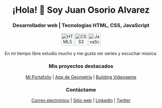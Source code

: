 <!-- Encabezado de la página -->
<h1 align="center">¡Hola! 👋 Soy Juan Osorio Alvarez</h1>
<h3 align="center">Desarrollador web | Tecnologías HTML, CSS, JavaScript</h3>
<!-- Iconos de habilidades -->
<p align="center">
  <img src="https://img.icons8.com/color/48/000000/html-5--v1.png" alt="HTML5" width="40" height="40"/>
  <img src="https://img.icons8.com/color/48/000000/css3.png" alt="CSS3" width="40" height="40"/>
  <img src="https://img.icons8.com/color/48/000000/javascript--v1.png" alt="JavaScript" width="40" height="40"/>
</p>
<!-- Descripción -->
<p align="center">En mi tiempo libre estudio mucho y me gusta ver series y escuchar música.</p>
<!-- Proyectos destacados -->
<h3 align="center">Mis proyectos destacados</h3>
<p align="center">
  <a href="https://github.com/osorioj202/Mi-Portafolio.io">Mi Portafolio</a> |
  <a href="https://github.com/osorioj202/App-de-Geometria.io">App de Geometría</a> | 
  <a href="https://github.com/osorioj202/buildingVideogame.io">Building Videogame</a>
</p>

<!-- Contáctame -->
<h3 align="center">Contáctame</h3>
<p align="center">
  <a href="mailto:osorioj202@gmail.com">Correo electrónico</a> |
  <a href="https://osorioj202.github.io/Mi-Portafolio.io/">Sitio web</a> |
  <a href="https://www.linkedin.com/in/juan-oaosrio-538197184">LinkedIn</a> |
  <a href="@Juanoso79795939">Twitter</a>
</p>



